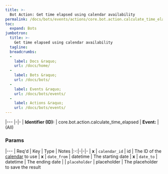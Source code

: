 ```yaml
---
title: >-
  Bot Action: Get time elapsed using calendar availability
permalink: /docs/bots/events/actions/core.bot.action.calculate_time_elapsed/
toc:
  expand: Bots
jumbotron:
  title: >-
    Get time elapsed using calendar availability
  tagline: 
  breadcrumbs:
  -
    label: Docs &raquo;
    url: /docs/home/
  -
    label: Bots &raquo;
    url: /docs/bots/
  -
    label: Events &raquo;
    url: /docs/bots/events/
  -
    label: Actions &raquo;
    url: /docs/bots/events/
---
```


|---
|-|-
| **Identifier (ID):** | core.bot.action.calculate_time_elapsed
| **Event:** | (All)

### Params

|---
| Req'd | Key | Type | Notes 
|:-:|-|-|-
| **x** | `calendar_id` | id | The ID of the [calendar](/docs/records/types/calendar/) to use
| **x** | `date_from` | datetime | The starting date
| **x** | `date_to` | datetime | The ending date
|  | `placeholder` | placeholder | The placeholder to save the result
